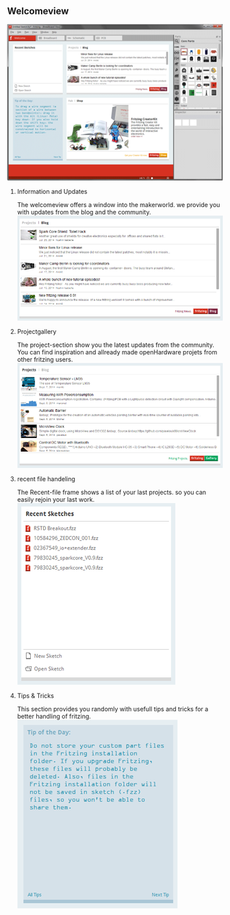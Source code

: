 ## Welcomeview ##

![](images/01_welcomeview.png)

1. Information and Updates
	
	The welcomeview offers a window into the makerworld. we provide you with updates from the blog and the community.
	![](images/01_welcomeview_blog.png)

2. Projectgallery
	
	The project-section show you the latest updates from the community. You can find inspiration and allready made openHardware projets from other fritzing users.
  	![](images/01_welcomeview_projects.png)

3. recent file handeling
	
	The Recent-file frame shows a list of your last projects. so you can easily rejoin your last work.
	![](images/01_welcomeview_recent.png)

4. Tips & Tricks

	This section provides you randomly with usefull tips and tricks for a better handling of fritzing.
    ![](images/01_welcomeview_tip.png)

